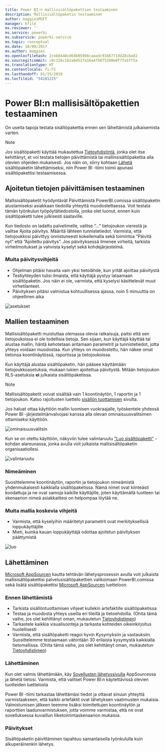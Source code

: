 ```yaml
---
title: Power BI:n mallisisältöpakettien testaaminen
description: Mallisisältöpaketin testaaminen
author: maggiesMSFT
manager: kfile
ms.reviewer: ''
ms.service: powerbi
ms.subservice: powerbi-service
ms.topic: conceptual
ms.date: 10/09/2017
ms.author: maggies
ms.openlocfilehash: 2ceb8440cd64b05966caaadc9346771dd28cba82
ms.sourcegitcommit: c8c126c1b2ab4527a16a4fb8f5208e0f7fa5ff5a
ms.translationtype: HT
ms.contentlocale: fi-FI
ms.lasthandoff: 01/15/2019
ms.locfileid: "54281225"
---
```

# <a name="testing-template-content-packs-for-power-bi"></a>Power BI:n mallisisältöpakettien testaaminen
On useita tapoja testata sisältöpakettia ennen sen lähettämistä julkaisemista varten.  

> [!NOTE]
> Jos sisältöpaketti käyttää mukautettua [Tietoyhdistintä](https://aka.ms/DataConnectors), jonka olet itse kehittänyt, et voi testata tietojen päivittämistä tai mallinsisältöpakettia alla olevien ohjeiden mukaisesti. Jos näin on, siirry kohtaan [Lähetä](#submission) sisältöpaketin lähettämiseksi, niin Power BI -tiimi toimii apunasi sisältöpakettisi testaamisessa.
> 
> 

## <a name="testing-scheduled-data-refresh"></a>Ajoitetun tietojen päivittämisen testaaminen
Mallisisältöpaketit hyödyntävät Päivittämistä PowerBI.comissa sisältöpaketin alustamiseksi asiakkaan tiedoilla yhteyttä muodostettaessa. Voit testata tämän työnkulun työpöytätiedostolla, jonka olet luonut, ennen kuin sisältöpaketti tulee julkisesti saataville.

Kun tiedosto on ladattu palvelimelle, valitse ”...” tietojoukon vierestä ja valitse Ajoita päivitys. Määritä lähteen tunnistetiedot. Varmista, että tietojoukkosi päivittyy onnistuneesti kokeilemalla sekä toimintoa ”Päivitä nyt” että ”Ajoitettu päivitys”. Jos päivityksessä ilmenee virheitä, tarkista virheilmoitukset ja vahvista kyselyt sekä kohdejärjestelmä.

### <a name="additional-refresh-tips"></a>Muita päivitysvihjeitä
* Ohjelman pitäisi havaita vain yksi tietolähde, kun yrität ajoittaa päivitystä  
* Testiyhteyden tulisi ilmaista, että käyttäjä pystyy lataamaan sisältöpaketin. Jos näin ei ole, varmista, että kyselysi käsittelevät muut virhetilanteet.  
* Päivityksen pitäisi valmistua kohtuullisessa ajassa, noin 5 minuuttia on ohjeellinen aika  

![asetukset](media/template-content-pack-testing/scheduledrefresh.png)

<a name="templates"></a>

## <a name="testing-templates"></a>Mallien testaaminen
Mallisisältöpaketti muistuttaa olemassa olevia ratkaisuja, paitsi että sen tietojoukoissa ei ole todellisia tietoja. Sen sijaan, kun käyttäjä käyttää tai alustaa mallin, häntä kehotetaan antamaan parametrit ja tunnistetiedot, jotta yhteys voidaan muodostaa. Kun yhteys on muodostettu, hän näkee omat tietonsa koontinäytössä, raportissa ja tietojoukoissa. 

Kun käyttäjä alustaa sisältöpaketin, hän pääsee käyttämään tietojoukkoasetuksia, mukaan lukien ajoitettua päivitystä. Mitään tietojoukon RLS-asetuksia **ei** julkaista sisältöpaketissa.  

> [!NOTE]
> Mallisisältöpaketit voivat sisältää vain 1 koontinäytön, 1 raportin ja 1 tietojoukon. Katso rajoitusten luettelo [sisällön tuottamisen](template-content-pack-authoring.md#restrictions) sivulta. 
> 
> 

Jos haluat ottaa käyttöön mallin luomisen vuokraajalle, työskentele yhdessä Power BI -järjestelmänvalvojasi kanssa alla olevan ominaisuusvalitsimen ottamiseksi käyttöön. 

![ominaisuusvalitsin](media/template-content-pack-testing/featureswitch.png)

Kun se on otettu käyttöön, näkyviin tulee valintaruutu [”Luo sisältöpaketti”](https://app.powerbi.com/groups/me/publish-content/) -kohdan alareunassa, jonka avulla voit julkaista mallisisältöpaketin organisaatiollesi. 

![valintaruutu](media/template-content-pack-testing/checkbox.png)

### <a name="naming"></a>Nimeäminen
Suosittelemme koontinäytön, raportin ja tietojoukon nimeämistä yhdenmukaisesti kaikkialla sisältöpaketissa. Nämä nimet ovat kiinteästi koodattuja ja ne ovat samoja kaikille käyttäjille, joten käyttämällä tuotteen tai skenaarion nimeä asiakkaittesi on helpompaa löytää ne.

### <a name="additional-template-tips"></a>Muita mallia koskevia vihjeitä
* Varmista, että kyselyihin määritetyt parametrit ovat merkityksellisiä loppukäyttäjille
* Mieti, kuinka kauan loppukäyttäjä odottaa ajoitetun päivityksen päättymistä

![luo](media/template-content-pack-testing/createtemplate.png)

<a name="submission"></a>

## <a name="submission"></a>Lähettäminen
[Microsoft AppSourcen](https://appsource.microsoft.com/en-us/partners/list-an-app) kautta tehtävän lähetysprosessin avulla voit julkaista mallisisältöpakettisi palvelusisältöpakettien valikoimaan PowerBI.comissa sekä lisätä sisältöpakettisi [Microsoft AppSourcen](http://appsource.microsoft.com) luetteloon.

### <a name="before-submission"></a>Ennen lähettämistä
* Tarkista sisällöntuottamisen vihjeet kullekin artefaktille sisältöpaketissa
* Testaa ja muodosta yhteys useilla eri tileillä ja tietoehdoilla. (Ohita tämä vaihe, jos olet kehittänyt oman, mukautetun [Tietoyhdistimen](https://aka.ms/DataConnectors))
* Tarkastele kaikkia visualisointeja ja tarkasta kohteiden oikeinkirjoitus huolellisesti
* Varmista, että sisältöpaketti reagoi hyvin Kysymyksiin ja vastauksiin. Suosittelemme testaamaan vähintään 30 erilaista kysymystä kaikkialla tietomallissa. (Ohita tämä vaihe, jos olet kehittänyt oman, mukautetun [Tietoyhdistimen](https://aka.ms/DataConnectors))

### <a name="submission"></a>Lähettäminen
Kun olet valmis lähettämään, käy [Sovellusten lähetyssivulla](https://appsource.microsoft.com/en-us/partners/list-an-app) AppSourcessa ja lähetä tietosi. Varmista, että valitset Power BI:n käytettävissä olevien tuotteiden luettelosta

Power BI -tiimi tarkastaa lähettämäsi tiedot ja ottavat sinuun yhteyttä varmistaakseen, että kaikki artefaktit ovat lähetyksen vaatimusten mukaisia. Valmistumisen jälkeen teemme lisäksi toimitettujen koontinäytön ja raporttien laadunvarmistuksen, jotta voimme varmistaa, että ne ovat sovelluksessa kuvaillun liiketoimintaskenaarion mukaisia.

### <a name="updates"></a>Päivitykset
Sisältöpaketin päivittäminen tapahtuu samanlaisella työnkululla kuin alkuperäinenkin lähetys. 

